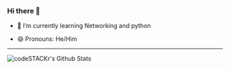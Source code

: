 ### Hi there 👋

<!--
**nfbarrett/nfbarrett** is a ✨ _special_ ✨ repository because its `README.md` (this file) appears on your GitHub profile.-->

<!-- Here are some ideas to get you started: -->
<!-- - 🔭 I’m currently working on ... -->
- 🌱 I’m currently learning Networking and python
<!--- 👯 I’m looking to collaborate on ...-->
<!-- - 🤔 I’m looking for help with ... -->
<!-- - 💬 Ask me about ... -->
<!-- - 📫 How to reach me: ... -->
- 😄 Pronouns: He/Him
<!-- - ⚡ Fun fact: ... -->


<!-- ### 📺 Latest YouTube Videos -->
<!-- YOUTUBE:START -->

<!-- YOUTUBE:END -->

<!-- ### 📕 Latest Blog Posts -->
<!-- BLOG-POST-LIST:START -->

<!-- BLOG-POST-LIST:END -->
---

<img align="center" alt="codeSTACKr's Github Stats" src="https://github-readme-stats.nfbarrett.vercel.app/api?username=nfbarrett&show_icons=true&hide_border=true&theme=dark" />

[dark]: https://github-readme-stats.vercel.app/api?username=nfbarrett&show_icons=true&hide=contribs,prs&cache_seconds=86400&theme=dark
[website]: https://nickbarrett.me
[twitter]: https://twitter.com/nickbarrett
[youtube]: https://www.youtube.com/user/nfbarrett1138
[instagram]: https://instagram.com/nfbarrett
[linkedin]: https://linkedin.com/in/nfbarrett
